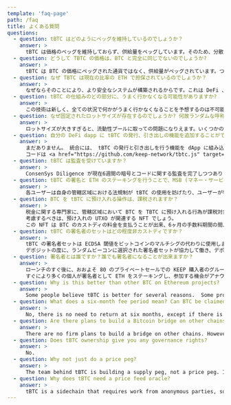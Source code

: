 ```yaml
---
template: 'faq-page'
path: /faq
title: よくある質問
questions:
  - question: tBTC はどのようにペッグを維持しているのでしょうか？
    answer: >
      tBTC は価格のペッグを維持しておらず、供給量をペッグしています。そのため、分散された価格のペッグのためのアルゴリズムは必要ありません。
  - question: どうして TBTC の価格は、BTC と完全に同じでないのでしょうか?
    answer: >
      tBTC は BTC の価格にペッグされた通貨ではなく、供給量がペッグされています。つまり、 BTC/tBTC 完全に同じではないということです。tBTC  は若干のプレミアムが上乗せされた価格もしくは値引きされた価格で取引される可能性があります。
  - question: なぜ TBTC は現在の比率の ETH で担保されているのでしょうか？
    answer: >
      なぜならそのことにより、より安全なシステムが構築されるからです。これは DeFi 、特に新しいネットワークのローンチに際して非常に重要なことです。ETH は DeFi で標準的であり、担保のタイプとして安全と考えられます。また、 tBTC チームは ETH/BTC の担保比率をローンチのすぐ後に 150% から 135% に変更することを検討しています。また、新しいメカニズムによってこの比率は 40% まで減らすことが出来ます。
  - question: tBTC の仕組みのどの部分に、うまく行かなくなる可能性がありますか?
    answer: >
      この技術は新しく、全ての状況で何かがうまく行かなくなることを予想するのは不可能です。言い換えれば、コミュニティが問題を特定し、慎重な対策を取るいくつかの状況があるということになります。tBTC のセキュリティモデルは、もし署名者が共謀し、あなたが預け入れたビットコインを持って逃げた場合、ユーザーは TBTC で受け取ることができるというものです。そのために ETH 建ての債券 (それらは押収され清算されます) が存在するのです。短期間に ETH の価格がひどく下落し、全ての署名者が持ち逃げし、ペッグが外れるということが同時に起こった場合、システムは合成資産へとフォールバックします。詳細については、 <a href="https://docs.keep.network/tbtc/index.pdf" target="_blank">tBTC 技術仕様</a> をご覧ください。
  - question: なぜ固定されたロットサイズが存在するのでしょうか? 何故ランダムな呼称単位でないのでしょうか？
    answer: >
      ロットサイズが大きすぎると、流動性プールに取っての問題になりえます。いくつかの標準的なロットサイズを維持することは、買い戻しの可用性をより大きくします。
  - question: 自分の DeFi dapp に tBTC の発行、引き出しの機能を追加することができる、 tBTC のウィジェットはありますか？
    answer: >
      まだありません。 統合には、 tBTC の発行と引き出しを行う機能を dApp に組み込む必要があります。
      コードは <a href="https://github.com/keep-network/tbtc.js" target="_blank">tbtc.js</a> としてオープンソースで公開されており、開発者は自分のプロダクトに合ったインターフェースを開発することができます。ビットコインのトランザクションを検証する良い方法は、エレクトラムのサーバーを立てることです。これは非常に簡単です。
  - question: tBTC は監査を受けていますか？
    answer: >
      ConsenSys Diligence が現在6週間の暗号とコードに関する監査を完了しつつあります。結果は完了次第公開される予定です。
  - question: tBTC の署名と ETH のステーキングを行うことで、MSB (マネー・サービス・ビジネス) と見做されますか？
    answer: >
      各ユーザーは自身の管轄区域における法規制が tBTC の使用を妨げたり、ユーザーが特定の政府に登録を求められるかどうかということについて、自身で分析する必要があります。
  - question: BTC を tBTC に預け入れる操作は、課税されますか？
    answer: >
      税金に関する専門家に、管轄区域において BTC を TBTC に預け入れる行為が課税対象となるかどうか確認してください。
      考慮するべきは、預け入れの UTXO が関連する NFT でしょう。
      この NFT は BTC のカストディの料金を支払うことが出来、6ヶ月の手数料期間の間、その UTXO を引き出す機能を提供します。
  - question: tBTC の署名者のセットはどの程度非カストディですか？
    answer: >
      tBTC の署名者セットは ECDSA 閾値をビットコインのマルチシグの代わりに使用します。
      デポジットの度に、ランダムビーコンに選択された署名者セットが協力して働き、デポジットした人のために イーサリアムのチェーンにマークされた、ビットコインのの公開鍵ハッシュのアドレスを生成します。
  - question: 署名者とは誰ですか？誰でも署名者になることが出来ますか？
    answer: >
      ローンチのすぐ後に、おおよそ 80 のプライベートセールでの KEEP 購入者のグループと、その他少数の信頼された関係者が tBTC の署名を行います。
      すぐにより多くの個人が署名者として ETH をステーキングし、参加する機会がアナウンスされるでしょう。
  - question: Why is this better than other BTC on Ethereum projects?
    answer: >
      Some people believe tBTC is better for several reasons.  Some projects have built synthetic price pegs, which is not a true bridge. Other projects are supply pegs, but have centralized parties adding friction to the minting and redemption process and therefore, are not censorship-resistant systems. Some new bridges are decentralized supply pegs, however, those security models are less safe. They rely on a ⅔ honesty assumption, no ETH/extra collateral to back up deposits, and use brand new “roll your own crypto” rather than peer-reviewed, t-ECDSA cryptography).
  - question: What does a six-month fee period mean? Can BTC be claimed only after six months?
    answer: >
      No, there is no need to return at six months, except if there is a preference to  redeem Bitcoin with a certain UTXO. This is what the NFT receipt, TDT, is for. Most retail DeFi users do not have this consideration, and do not need to return in six months.
  - question: Are there plans to build a Bitcoin bridge on other chains?
    answer: >
      There are no firm plans to build a bridge on other chains. However the <a href="https://www.crosschain.group/" target="_blank">Cross-Chain Group</a> has had early conversations with chains like Cosmos, Zcash, and Polkadot on trustless bridge designs.
  - question: Does tBTC ownership give you any governance rights?
    answer: >
      No.
  - question: Why not just do a price peg?
    answer: >
      The team behind tBTC is building a supply peg, not a price peg. It’s not a synthetic mechanism. For bitcoin holders, it shouldn’t matter what the actual price is, it just matters that you can redeem it for 1 BTC
  - question: Why does tBTC need a price feed oracle?
    answer: >
      tBTC is a sidechain that requires work from anonymous parties, so bonds from those parties must be held to prevent collusion. For now, it is necessary to ensure that signers are bonded in order to protect against misbehavior. A price feed oracle is needed to maintain the BTC/ETH price for this bond.
---
```

